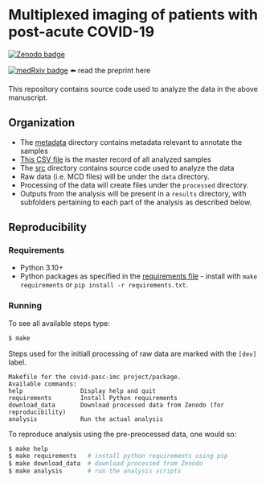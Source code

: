 # Multiplexed imaging of patients with post-acute COVID-19

[![Zenodo badge](https://zenodo.org/badge/doi/10.5281/zenodo.7060271.svg)](https://doi.org/10.5281/zenodo.7060271)

[![medRxiv badge](https://zenodo.org/badge/doi/10.1101/2022.11.28.22282811.svg)](https://doi.org/10.1101/2022.11.28.22282811) ⬅️ read the preprint here

This repository contains source code used to analyze the data in the above manuscript.

## Organization

- The [metadata](metadata) directory contains metadata relevant to annotate the samples
- [This CSV file](metadata/samples.csv) is the master record of all analyzed samples
- The [src](src) directory contains source code used to analyze the data
- Raw data (i.e. MCD files) will be under the `data` directory.
- Processing of the data will create files under the `processed`  directory.
- Outputs from the analysis will be present in a `results` directory, with subfolders pertaining to each part of the analysis as described below.

## Reproducibility

### Requirements

- Python 3.10+
- Python packages as specified in the [requirements file](requirements.txt) - install with `make requirements` or `pip install -r requirements.txt`.

### Running

To see all available steps type:
```bash
$ make
```

Steps used for the initiall processing of raw data are marked with the `[dev]` label.
```
Makefile for the covid-pasc-imc project/package.
Available commands:
help                Display help and quit
requirements        Install Python requirements
download_data       Download processed data from Zenodo (for reproducibility)
analysis            Run the actual analysis
```

To reproduce analysis using the pre-preocessed data, one would so:

```bash
$ make help
$ make requirements   # install python requirements using pip
$ make download_data  # download processed from Zenodo
$ make analysis       # run the analysis scripts
```
